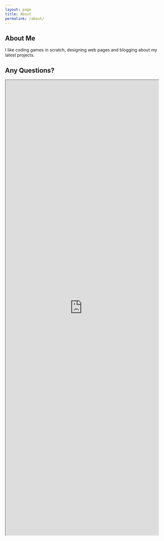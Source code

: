 ```yaml
---
layout: page
title: About
permalink: /about/
---
```


## About Me

I like coding games in scratch, designing web pages and blogging about my latest projects.

## Any Questions?

<iframe src="https://docs.google.com/forms/d/e/1FAIpQLScqhBeXAUjGDecDlnOQPuntg5dvFYPBsuG3UAFFpgZ-wMuRrg/viewform?embedded=true" width="100%" height="1500" frameborder="5" marginheight="0" marginwidth="0">Loading...</iframe>

